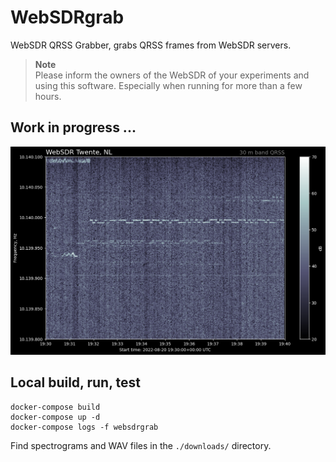 # WebSDRgrab
WebSDR QRSS Grabber, grabs QRSS frames from WebSDR servers.

> **Note** \
> Please inform the owners of the WebSDR of your experiments and using this software. Especially when running for more than a few hours.

## Work in progress ...



![QRSS Spectrogram](doc/latest-twente-30m.png)

## Local build, run, test
```
docker-compose build
docker-compose up -d
docker-compose logs -f websdrgrab
```
Find spectrograms and WAV files in the `./downloads/` directory.
